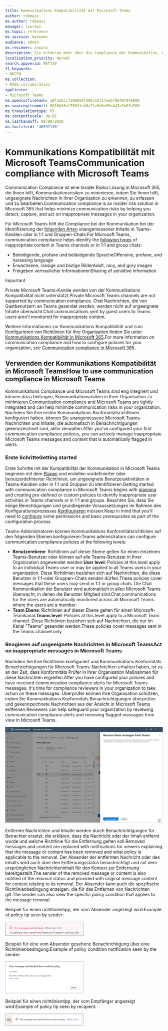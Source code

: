 ```yaml
---
title: Kommunikations Kompatibilität mit Microsoft Teams
author: robmazz
ms.author: robmazz
manager: laurawi
ms.topic: reference
ms.service: msteams
audience: admin
ms.reviewer: anwara
description: Sie erfahren mehr über die Compliance der Kommunikation, die Teil der Insider Risiko-Lösung sind, und zwar aus der Perspektive von Microsoft Teams (Dies ist Teil der M365 Communication Compliance-Funktion).
localization_priority: Normal
search.appverid: MET150
f1.keywords:
- NOCSH
ms.collection:
- M365-collaboration
appliesto:
- Microsoft Teams
ms.openlocfilehash: a8fa1bcc7190050fd06c15717aebf8648f94b090
ms.sourcegitcommit: 8816b58e175031cb0a71e0d0e89e447a7b83a760
ms.translationtype: MT
ms.contentlocale: de-DE
ms.lasthandoff: 08/08/2020
ms.locfileid: "46597136"
---
```

# <a name="communication-compliance-with-microsoft-teams"></a><span data-ttu-id="23795-103">Kommunikations Kompatibilität mit Microsoft Teams</span><span class="sxs-lookup"><span data-stu-id="23795-103">Communication compliance with Microsoft Teams</span></span>

<span data-ttu-id="23795-104">Communication Compliance ist eine Insider Risiko Lösung in Microsoft 365, die Ihnen hilft, Kommunikationsrisiken zu minimieren, indem Sie Ihnen hilft, ungeeignete Nachrichten in Ihrer Organisation zu erkennen, zu erfassen und zu bearbeiten.</span><span class="sxs-lookup"><span data-stu-id="23795-104">Communication compliance is an insider risk solution in Microsoft 365 that helps minimize communication risks by helping you detect, capture, and act on inappropriate messages in your organization.</span></span>

<span data-ttu-id="23795-105">Für Microsoft Teams hilft die Compliance bei der Kommunikation bei der Identifizierung der [folgenden Arten](https://docs.microsoft.com/microsoft-365/compliance/communication-compliance-feature-reference) unangemessener Inhalte in Teams-Kanälen oder in 1:1 und Gruppen-Chats:</span><span class="sxs-lookup"><span data-stu-id="23795-105">For Microsoft Teams, communication compliance helps identify the [following types](https://docs.microsoft.com/microsoft-365/compliance/communication-compliance-feature-reference) of inappropriate content in Teams channels or in 1:1 and group chats:</span></span>

- <span data-ttu-id="23795-106">Beleidigende, profane und belästigende Sprache</span><span class="sxs-lookup"><span data-stu-id="23795-106">Offensive, profane, and harassing language</span></span>
- <span data-ttu-id="23795-107">Erwachsene, rassige und blutige Bilder</span><span class="sxs-lookup"><span data-stu-id="23795-107">Adult, racy, and gory images</span></span>
- <span data-ttu-id="23795-108">Freigeben vertraulicher Informationen</span><span class="sxs-lookup"><span data-stu-id="23795-108">Sharing of sensitive information</span></span>

>[!IMPORTANT]
><span data-ttu-id="23795-109">Private Microsoft Teams-Kanäle werden von der Kommunikations Kompatibilität nicht unterstützt.</span><span class="sxs-lookup"><span data-stu-id="23795-109">Private Microsoft Teams channels are not supported by communication compliance.</span></span> <span data-ttu-id="23795-110">Chat Nachrichten, die von Gastbenutzern an Teams gesendet werden, werden nicht auf ungeeignete Inhalte überwacht.</span><span class="sxs-lookup"><span data-stu-id="23795-110">Chat communications sent by guest users to Teams users aren't monitored for inappropriate content.</span></span>

<span data-ttu-id="23795-111">Weitere Informationen zur Kommunikations Kompatibilität und zum Konfigurieren von Richtlinien für Ihre Organisation finden Sie unter [Kommunikations Kompatibilität in Microsoft 365](https://docs.microsoft.com/microsoft-365/compliance/communication-compliance).</span><span class="sxs-lookup"><span data-stu-id="23795-111">For more information on communication compliance and how to configure policies for your organization, see [Communication compliance in Microsoft 365](https://docs.microsoft.com/microsoft-365/compliance/communication-compliance).</span></span>

## <a name="how-to-use-communication-compliance-in-microsoft-teams"></a><span data-ttu-id="23795-112">Verwenden der Kommunikations Kompatibilität in Microsoft Teams</span><span class="sxs-lookup"><span data-stu-id="23795-112">How to use communication compliance in Microsoft Teams</span></span>

<span data-ttu-id="23795-113">Kommunikations Compliance und Microsoft Teams sind eng integriert und können dazu beitragen, Kommunikationsrisiken in Ihrer Organisation zu minimieren.</span><span class="sxs-lookup"><span data-stu-id="23795-113">Communication compliance and Microsoft Teams are tightly integrated and can help minimize communication risks in your organization.</span></span> <span data-ttu-id="23795-114">Nachdem Sie Ihre ersten Kommunikations Konformitätsrichtlinien konfiguriert haben, können Sie unangemessene Microsoft Teams-Nachrichten und Inhalte, die automatisch in Benachrichtigungen gekennzeichnet sind, aktiv verwalten.</span><span class="sxs-lookup"><span data-stu-id="23795-114">After you've configured your first communication compliance policies, you can actively manage inappropriate Microsoft Teams messages and content that is automatically flagged in alerts.</span></span>

### <a name="getting-started"></a><span data-ttu-id="23795-115">Erste Schritte</span><span class="sxs-lookup"><span data-stu-id="23795-115">Getting started</span></span>

<span data-ttu-id="23795-116">Erste Schritte mit der Kompatibilität der Kommunikation in Microsoft Teams beginnen mit dem [Planen](https://docs.microsoft.com/microsoft-365/compliance/communication-compliance-plan) und erstellen vordefinierter oder benutzerdefinierter Richtlinien, um ungeeignete Benutzeraktivitäten in Teams-Kanälen oder in 1:1 und Gruppen zu identifizieren.</span><span class="sxs-lookup"><span data-stu-id="23795-116">Getting started with communication compliance in Microsoft Teams begins with [planning](https://docs.microsoft.com/microsoft-365/compliance/communication-compliance-plan) and creating pre-defined or custom policies to identify inappropriate user activities in Teams channels or in 1:1 and groups.</span></span> <span data-ttu-id="23795-117">Beachten Sie, dass Sie einige Berechtigungen und grundlegende Voraussetzungen im Rahmen des Konfigurationsprozesses [Konfigurieren](https://docs.microsoft.com/microsoft-365/compliance/communication-compliance-configure) müssen.</span><span class="sxs-lookup"><span data-stu-id="23795-117">Keep in mind that you'll need to [configure](https://docs.microsoft.com/microsoft-365/compliance/communication-compliance-configure) some permissions and basic prerequisites as part of the configuration process.</span></span>

<span data-ttu-id="23795-118">Teams-Administratoren können Kommunikations Konformitätsrichtlinien auf den folgenden Ebenen konfigurieren:</span><span class="sxs-lookup"><span data-stu-id="23795-118">Teams administrators can configure communication compliance policies at the following levels:</span></span>

- <span data-ttu-id="23795-119">**Benutzerebene**: Richtlinien auf dieser Ebene gelten für einen einzelnen Teams-Benutzer oder können auf alle Teams-Benutzer in Ihrer Organisation angewendet werden.</span><span class="sxs-lookup"><span data-stu-id="23795-119">**User level**: Policies at this level apply to an individual Teams user or may be applied to all Teams users in your organization.</span></span> <span data-ttu-id="23795-120">Diese Richtlinien beziehen sich auf Nachrichten, die diese Benutzer in 1:1-oder Gruppen-Chats senden dürfen.</span><span class="sxs-lookup"><span data-stu-id="23795-120">These policies cover messages that these users may send in 1:1 or group chats.</span></span> <span data-ttu-id="23795-121">Die Chat Kommunikation der Benutzer wird automatisch in allen Microsoft Teams überwacht, in denen die Benutzer Mitglied sind.</span><span class="sxs-lookup"><span data-stu-id="23795-121">Chat communications for the users are automatically monitored across all Microsoft Teams where the users are a member.</span></span>
- <span data-ttu-id="23795-122">**Team Ebene**: Richtlinien auf dieser Ebene gelten für einen Microsoft-Teamkanal.</span><span class="sxs-lookup"><span data-stu-id="23795-122">**Teams level**: Policies at this level apply to a Microsoft Team channel.</span></span> <span data-ttu-id="23795-123">Diese Richtlinien beziehen sich auf Nachrichten, die nur im Kanal "Teams" gesendet werden.</span><span class="sxs-lookup"><span data-stu-id="23795-123">These policies cover messages sent in the Teams channel only.</span></span>

### <a name="act-on-inappropriate-messages-in-microsoft-teams"></a><span data-ttu-id="23795-124">Reagieren auf ungeeignete Nachrichten in Microsoft Teams</span><span class="sxs-lookup"><span data-stu-id="23795-124">Act on inappropriate messages in Microsoft Teams</span></span>

<span data-ttu-id="23795-125">Nachdem Sie Ihre Richtlinien konfiguriert und Kommunikations Konformitäts Benachrichtigungen für Microsoft Teams-Nachrichten erhalten haben, ist es an der Zeit, dass Konformitäts Prüfer in Ihrer Organisation Maßnahmen für diese Nachrichten ergreifen.</span><span class="sxs-lookup"><span data-stu-id="23795-125">After you have configured your policies and have received communication compliance alerts for Microsoft Teams messages, it's time for compliance reviewers in your organization to take action on these messages.</span></span> <span data-ttu-id="23795-126">Überprüfer können Ihre Organisation schützen, indem Sie Kommunikations Konformitäts Benachrichtigungen überprüfen und gekennzeichnete Nachrichten aus der Ansicht in Microsoft Teams entfernen.</span><span class="sxs-lookup"><span data-stu-id="23795-126">Reviewers can help safeguard your organization by reviewing communication compliance alerts and removing flagged messages from view in Microsoft Teams.</span></span>

![Entfernen einer Nachricht in Microsoft Teams](./media/communication-compliance-remove-teams-message.png)

<span data-ttu-id="23795-128">Entfernte Nachrichten und Inhalte werden durch Benachrichtigungen für Betrachter ersetzt, die erklären, dass die Nachricht oder der Inhalt entfernt wurde und welche Richtlinie für die Entfernung gelten soll.</span><span class="sxs-lookup"><span data-stu-id="23795-128">Removed messages and content are replaced with notifications for viewers explaining that the message or content has been removed and what policy is applicable to the removal.</span></span> <span data-ttu-id="23795-129">Der Absender der entfernten Nachricht oder des Inhalts wird auch über den Entfernungsstatus benachrichtigt und mit dem ursprünglichen Nachrichteninhalt für den Kontext zur Entfernung bereitgestellt.</span><span class="sxs-lookup"><span data-stu-id="23795-129">The sender of the removed message or content is also notified of the removal status and provided with original message content for context relating to its removal.</span></span> <span data-ttu-id="23795-130">Der Absender kann auch die spezifische Richtlinienbedingung anzeigen, die für das Entfernen von Nachrichten gilt.</span><span class="sxs-lookup"><span data-stu-id="23795-130">The sender can also view the specific policy condition that applies to the message removal.</span></span>

<span data-ttu-id="23795-131">Beispiel für einen richtlinientipp, der vom Absender angezeigt wird:</span><span class="sxs-lookup"><span data-stu-id="23795-131">Example of policy tip seen by sender:</span></span>

![Richtlinientipp für Absender](./media/communication-compliance-warning-1.png)

<span data-ttu-id="23795-133">Beispiel für eine vom Absender gesehene Benachrichtigung über eine Richtlinienbedingung:</span><span class="sxs-lookup"><span data-stu-id="23795-133">Example of policy condition notification seen by the sender:</span></span>

![Informationen zur Richtlinienbedingung für Absender](./media/communication-compliance-warning-2.png)

<span data-ttu-id="23795-135">Beispiel für einen richtlinientipp, der vom Empfänger angezeigt wird:</span><span class="sxs-lookup"><span data-stu-id="23795-135">Example of policy tip seen by recipient:</span></span>

![Richtlinientipp für Empfänger](./media/communication-compliance-warning-3.png)